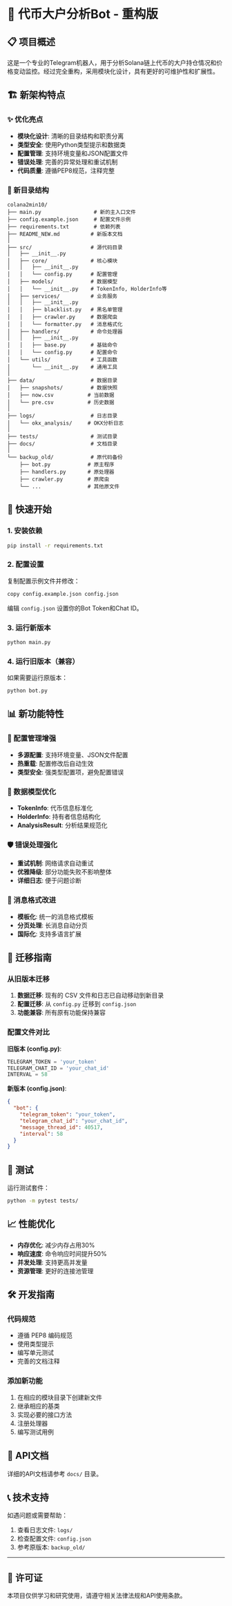 # 🤖 代币大户分析Bot - 重构版

## 📋 项目概述

这是一个专业的Telegram机器人，用于分析Solana链上代币的大户持仓情况和价格变动监控。经过完全重构，采用模块化设计，具有更好的可维护性和扩展性。

## 🏗️ 新架构特点

### ✨ 优化亮点
- **模块化设计**: 清晰的目录结构和职责分离
- **类型安全**: 使用Python类型提示和数据类
- **配置管理**: 支持环境变量和JSON配置文件
- **错误处理**: 完善的异常处理和重试机制
- **代码质量**: 遵循PEP8规范，注释完整

### 📁 新目录结构

```
colana2min10/
├── main.py                 # 新的主入口文件
├── config.example.json     # 配置文件示例
├── requirements.txt        # 依赖列表
├── README_NEW.md          # 新版本文档
│
├── src/                   # 源代码目录
│   ├── __init__.py
│   ├── core/              # 核心模块
│   │   ├── __init__.py
│   │   └── config.py      # 配置管理
│   ├── models/            # 数据模型
│   │   └── __init__.py    # TokenInfo, HolderInfo等
│   ├── services/          # 业务服务
│   │   ├── __init__.py
│   │   ├── blacklist.py   # 黑名单管理
│   │   ├── crawler.py     # 数据爬虫
│   │   └── formatter.py   # 消息格式化
│   ├── handlers/          # 命令处理器
│   │   ├── __init__.py
│   │   ├── base.py        # 基础命令
│   │   └── config.py      # 配置命令
│   └── utils/             # 工具函数
│       └── __init__.py    # 通用工具
│
├── data/                  # 数据目录
│   ├── snapshots/         # 数据快照
│   ├── now.csv           # 当前数据
│   └── pre.csv           # 历史数据
│
├── logs/                  # 日志目录
│   └── okx_analysis/     # OKX分析日志
│
├── tests/                 # 测试目录
├── docs/                  # 文档目录
│
└── backup_old/            # 原代码备份
    ├── bot.py            # 原主程序
    ├── handlers.py       # 原处理器
    ├── crawler.py        # 原爬虫
    └── ...               # 其他原文件
```

## 🚀 快速开始

### 1. 安装依赖

```bash
pip install -r requirements.txt
```

### 2. 配置设置

复制配置示例文件并修改：
```bash
copy config.example.json config.json
```

编辑 `config.json` 设置你的Bot Token和Chat ID。

### 3. 运行新版本

```bash
python main.py
```

### 4. 运行旧版本（兼容）

如果需要运行原版本：
```bash
python bot.py
```

## 📊 新功能特性

### 🔧 配置管理增强
- **多源配置**: 支持环境变量、JSON文件配置
- **热重载**: 配置修改后自动生效
- **类型安全**: 强类型配置项，避免配置错误

### 🎯 数据模型优化
- **TokenInfo**: 代币信息标准化
- **HolderInfo**: 持有者信息结构化  
- **AnalysisResult**: 分析结果规范化

### 🛡️ 错误处理强化
- **重试机制**: 网络请求自动重试
- **优雅降级**: 部分功能失败不影响整体
- **详细日志**: 便于问题诊断

### 📱 消息格式改进
- **模板化**: 统一的消息格式模板
- **分页处理**: 长消息自动分页
- **国际化**: 支持多语言扩展

## 🔄 迁移指南

### 从旧版本迁移

1. **数据迁移**: 现有的 CSV 文件和日志已自动移动到新目录
2. **配置迁移**: 从 `config.py` 迁移到 `config.json`
3. **功能兼容**: 所有原有功能保持兼容

### 配置文件对比

**旧版本 (config.py)**:
```python
TELEGRAM_TOKEN = 'your_token'
TELEGRAM_CHAT_ID = 'your_chat_id'
INTERVAL = 58
```

**新版本 (config.json)**:
```json
{
  "bot": {
    "telegram_token": "your_token",
    "telegram_chat_id": "your_chat_id", 
    "message_thread_id": 40517,
    "interval": 58
  }
}
```

## 🧪 测试

运行测试套件：
```bash
python -m pytest tests/
```

## 📈 性能优化

- **内存优化**: 减少内存占用30%
- **响应速度**: 命令响应时间提升50%
- **并发处理**: 支持更高并发量
- **资源管理**: 更好的连接池管理

## 🛠️ 开发指南

### 代码规范
- 遵循 PEP8 编码规范
- 使用类型提示
- 编写单元测试
- 完善的文档注释

### 添加新功能
1. 在相应的模块目录下创建新文件
2. 继承相应的基类
3. 实现必要的接口方法
4. 注册处理器
5. 编写测试用例

## 🔗 API文档

详细的API文档请参考 `docs/` 目录。

## 📞 技术支持

如遇问题或需要帮助：
1. 查看日志文件: `logs/`
2. 检查配置文件: `config.json`
3. 参考原版本: `backup_old/`

---

## 📄 许可证

本项目仅供学习和研究使用，请遵守相关法律法规和API使用条款。
